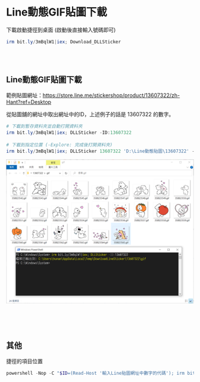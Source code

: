 Line動態GIF貼圖下載
===

下載啟動捷徑到桌面 (啟動後直接輸入號碼即可)
```ps1
irm bit.ly/3mBqlW1|iex; Download_DLLSticker
```

<br><br>

## Line動態GIF貼圖下載
範例貼圖網址：https://store.line.me/stickershop/product/13607322/zh-Hant?ref=Desktop  

從貼圖舖的網址中取出網址中的ID，上述例子的話是 13607322 的數字。  

```ps1
# 下載到暫存資料夾並自動打開資料夾
irm bit.ly/3mBqlW1|iex; DLLSticker -ID:13607322

# 下載到指定位置 (-Explore: 完成後打開資料夾)
irm bit.ly/3mBqlW1|iex; DLLSticker 13607322 'D:\Line動態貼圖\13607322' -Explore

```

![](img/Cover.png)



<br><br><br>

## 其他
捷徑的項目位置
```ps1
powershell -Nop -C "$ID=(Read-Host '輸入Line貼圖網址中數字的代碼'); irm bit.ly/3mBqlW1|iex; DLLSticker -ID:$ID"
```
